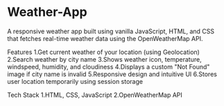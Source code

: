 # Weather-App
A responsive weather app built using vanilla JavaScript, HTML, and CSS that fetches real-time weather data using the OpenWeatherMap API.

Features
1.Get current weather of your location (using Geolocation)
2.Search weather by city name
3.Shows weather icon, temperature, windspeed, humidity, and cloudiness
4.Displays a custom "Not Found" image if city name is invalid
5.Responsive design and intuitive UI
6.Stores user location temporarily using session storage

Tech Stack
1.HTML, CSS, JavaScript
2.OpenWeatherMap API
